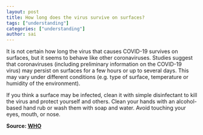 ```yaml
---
layout: post
title: How long does the virus survive on surfaces?
tags: ["understanding"]
categories: ["understanding"]
author: sai
---
```


It is not certain how long the virus that causes COVID-19 survives on surfaces, but it seems to behave like other coronaviruses. Studies suggest that coronaviruses (including preliminary information on the COVID-19 virus) may persist on surfaces for a few hours or up to several days. This may vary under different conditions (e.g. type of surface, temperature or humidity of the environment).

If you think a surface may be infected, clean it with simple disinfectant to kill the virus and protect yourself and others. Clean your hands with an alcohol-based hand rub or wash them with soap and water. Avoid touching your eyes, mouth, or nose.

**Source: [WHO](https://www.who.int/news-room/q-a-detail/q-a-coronaviruses)**